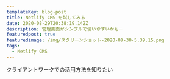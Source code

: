 ```yaml
---
templateKey: blog-post
title: Netlify CMS を試してみる
date: 2020-08-29T20:38:19.142Z
description: 管理画面がシンプルで使いやすいかもー
featuredpost: true
featuredimage: /img/スクリーンショット-2020-08-30-5.39.15.png
tags:
  - Netlify CMS
---
```

クライアントワークでの活用方法を知りたい